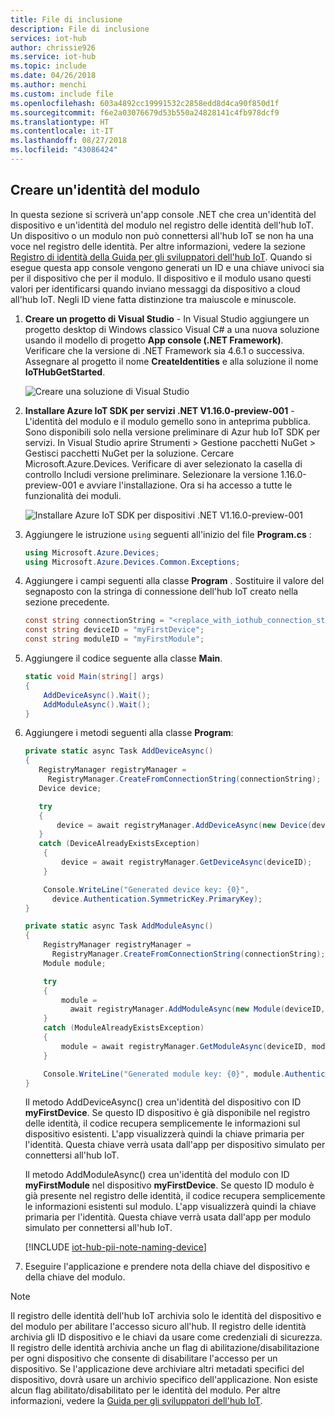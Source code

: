 ```yaml
---
title: File di inclusione
description: File di inclusione
services: iot-hub
author: chrissie926
ms.service: iot-hub
ms.topic: include
ms.date: 04/26/2018
ms.author: menchi
ms.custom: include file
ms.openlocfilehash: 603a4892cc19991532c2858edd8d4ca90f850d1f
ms.sourcegitcommit: f6e2a03076679d53b550a24828141c4fb978dcf9
ms.translationtype: HT
ms.contentlocale: it-IT
ms.lasthandoff: 08/27/2018
ms.locfileid: "43086424"
---
```

## <a name="create-a-module-identity"></a>Creare un'identità del modulo

In questa sezione si scriverà un'app console .NET che crea un'identità del dispositivo e un'identità del modulo nel registro delle identità dell'hub IoT. Un dispositivo o un modulo non può connettersi all'hub IoT se non ha una voce nel registro delle identità. Per altre informazioni, vedere la sezione [Registro di identità della Guida per gli sviluppatori dell'hub IoT](../articles/iot-hub/iot-hub-devguide-identity-registry.md). Quando si esegue questa app console vengono generati un ID e una chiave univoci sia per il dispositivo che per il modulo. Il dispositivo e il modulo usano questi valori per identificarsi quando inviano messaggi da dispositivo a cloud all'hub IoT. Negli ID viene fatta distinzione tra maiuscole e minuscole.


1. **Creare un progetto di Visual Studio** - In Visual Studio aggiungere un progetto desktop di Windows classico Visual C# a una nuova soluzione usando il modello di progetto **App console (.NET Framework)**. Verificare che la versione di .NET Framework sia 4.6.1 o successiva. Assegnare al progetto il nome **CreateIdentities** e alla soluzione il nome **IoTHubGetStarted**.

    ![Creare una soluzione di Visual Studio](./media/iot-hub-get-started-create-module-identity-csharp/create-identities-csharp1.JPG)

2. **Installare Azure IoT SDK per servizi .NET V1.16.0-preview-001** - L'identità del modulo e il modulo gemello sono in anteprima pubblica. Sono disponibili solo nella versione preliminare di Azur hub IoT SDK per servizi. In Visual Studio aprire Strumenti > Gestione pacchetti NuGet > Gestisci pacchetti NuGet per la soluzione. Cercare Microsoft.Azure.Devices. Verificare di aver selezionato la casella di controllo Includi versione preliminare. Selezionare la versione 1.16.0-preview-001 e avviare l'installazione. Ora si ha accesso a tutte le funzionalità dei moduli. 

    ![Installare Azure IoT SDK per dispositivi .NET V1.16.0-preview-001](./media/iot-hub-get-started-create-module-identity-csharp/install-sdk.png)

3. Aggiungere le istruzione `using` seguenti all'inizio del file **Program.cs** :

   ```csharp
   using Microsoft.Azure.Devices;
   using Microsoft.Azure.Devices.Common.Exceptions;
   ```

4. Aggiungere i campi seguenti alla classe **Program** . Sostituire il valore del segnaposto con la stringa di connessione dell'hub IoT creato nella sezione precedente.

   ```csharp
   const string connectionString = "<replace_with_iothub_connection_string>";
   const string deviceID = "myFirstDevice";
   const string moduleID = "myFirstModule";
   ```

5. Aggiungere il codice seguente alla classe **Main**.
   
   ```csharp
   static void Main(string[] args)
   {
       AddDeviceAsync().Wait();
       AddModuleAsync().Wait();
   }
   ```

6. Aggiungere i metodi seguenti alla classe **Program**:

    ```csharp
    private static async Task AddDeviceAsync()
    {
       RegistryManager registryManager = 
         RegistryManager.CreateFromConnectionString(connectionString);
       Device device;

       try
       {
           device = await registryManager.AddDeviceAsync(new Device(deviceID));
       }
       catch (DeviceAlreadyExistsException)
        {
            device = await registryManager.GetDeviceAsync(deviceID);
        }

        Console.WriteLine("Generated device key: {0}", 
          device.Authentication.SymmetricKey.PrimaryKey);
    }

    private static async Task AddModuleAsync()
    {
        RegistryManager registryManager = 
          RegistryManager.CreateFromConnectionString(connectionString);
        Module module;

        try
        {
            module = 
              await registryManager.AddModuleAsync(new Module(deviceID, moduleID));
        }
        catch (ModuleAlreadyExistsException)
        {
            module = await registryManager.GetModuleAsync(deviceID, moduleID);
        }

        Console.WriteLine("Generated module key: {0}", module.Authentication.SymmetricKey.PrimaryKey);
    }
    ```

    Il metodo AddDeviceAsync() crea un'identità del dispositivo con ID **myFirstDevice**. Se questo ID dispositivo è già disponibile nel registro delle identità, il codice recupera semplicemente le informazioni sul dispositivo esistenti. L'app visualizzerà quindi la chiave primaria per l'identità. Questa chiave verrà usata dall'app per dispositivo simulato per connettersi all'hub IoT.

    Il metodo AddModuleAsync() crea un'identità del modulo con ID **myFirstModule** nel dispositivo **myFirstDevice**. Se questo ID modulo è già presente nel registro delle identità, il codice recupera semplicemente le informazioni esistenti sul modulo. L'app visualizzerà quindi la chiave primaria per l'identità. Questa chiave verrà usata dall'app per modulo simulato per connettersi all'hub IoT.

   [!INCLUDE [iot-hub-pii-note-naming-device](iot-hub-pii-note-naming-device.md)]

7. Eseguire l'applicazione e prendere nota della chiave del dispositivo e della chiave del modulo.

> [!NOTE]
> Il registro delle identità dell'hub IoT archivia solo le identità del dispositivo e del modulo per abilitare l'accesso sicuro all'hub. Il registro delle identità archivia gli ID dispositivo e le chiavi da usare come credenziali di sicurezza. Il registro delle identità archivia anche un flag di abilitazione/disabilitazione per ogni dispositivo che consente di disabilitare l'accesso per un dispositivo. Se l'applicazione deve archiviare altri metadati specifici del dispositivo, dovrà usare un archivio specifico dell'applicazione. Non esiste alcun flag abilitato/disabilitato per le identità del modulo. Per altre informazioni, vedere la [Guida per gli sviluppatori dell'hub IoT](../articles/iot-hub/iot-hub-devguide-identity-registry.md).
